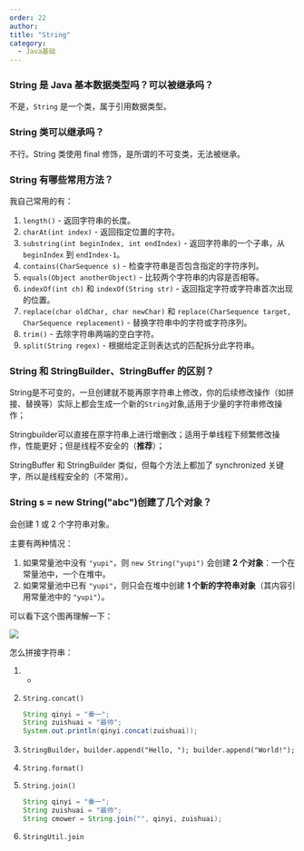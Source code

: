 ```yaml
---
order: 22
author: 
title: "String"
category:
  - Java基础
---
```


### String 是 Java 基本数据类型吗？可以被继承吗？

不是，`String` 是一个类，属于引用数据类型。

### String 类可以继承吗？

不行。String 类使用 final 修饰，是所谓的不可变类，无法被继承。

### String 有哪些常用方法？

我自己常用的有：

1. `length()` - 返回字符串的长度。
2. `charAt(int index)` - 返回指定位置的字符。
3. `substring(int beginIndex, int endIndex)` - 返回字符串的一个子串，从 `beginIndex` 到 `endIndex-1`。
4. `contains(CharSequence s)` - 检查字符串是否包含指定的字符序列。
5. `equals(Object anotherObject)` - 比较两个字符串的内容是否相等。
6. `indexOf(int ch)` 和 `indexOf(String str)` - 返回指定字符或字符串首次出现的位置。
7. `replace(char oldChar, char newChar)` 和 `replace(CharSequence target, CharSequence replacement)` - 替换字符串中的字符或字符序列。
8. `trim()` - 去除字符串两端的空白字符。
9. `split(String regex)` - 根据给定正则表达式的匹配拆分此字符串。

### String 和 StringBuilder、StringBuffer 的区别？

String是不可变的，一旦创建就不能再原字符串上修改，你的后续修改操作（如拼接、替换等）实际上都会生成一个新的`String`对象,适用于少量的字符串修改操作；

Stringbuilder可以直接在原字符串上进行增删改；适用于单线程下频繁修改操作，性能更好；但是线程不安全的（**推荐**）；

StringBuffer 和 StringBuilder 类似，但每个方法上都加了 synchronized 关键字，所以是线程安全的（不常用）。

### String s = new String("abc")创建了几个对象？

会创建 1 或 2 个字符串对象。

主要有两种情况：

1. 如果常量池中没有 `"yupi"`，则 `new String("yupi")` 会创建 **2 个对象**：一个在常量池中，一个在堆中。
2. 如果常量池中已有 `"yupi"`，则只会在堆中创建 **1 个新的字符串对象**（其内容引用常量池中的 `"yupi"`）。

可以看下这个图再理解一下：

![](https://qtp-1324720525.cos.ap-shanghai.myqcloud.com/blog/image-20250209141019070.png)

怎么拼接字符串：

1. +

2. `String.concat()`

   ```java
   String qinyi = "秦一";
   String zuishuai = "最帅";
   System.out.println(qinyi.concat(zuishuai));
   ```

3. `StringBuilder`，`builder.append("Hello, "); builder.append("World!");`

4. `String.format()`

5. `String.join()`

   ```java
   String qinyi = "秦一";
   String zuishuai = "最帅";
   String cmower = String.join("", qinyi, zuishuai);
   ```

6. `StringUtil.join`






